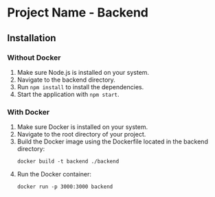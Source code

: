 # Project Name - Backend

## Installation

### Without Docker
1. Make sure Node.js is installed on your system.
2. Navigate to the backend directory.
3. Run `npm install` to install the dependencies.
4. Start the application with `npm start`.

### With Docker
1. Make sure Docker is installed on your system.
2. Navigate to the root directory of your project.
3. Build the Docker image using the Dockerfile located in the backend directory:
   ```
   docker build -t backend ./backend
   ```
4. Run the Docker container:
   ```
   docker run -p 3000:3000 backend
   ```
